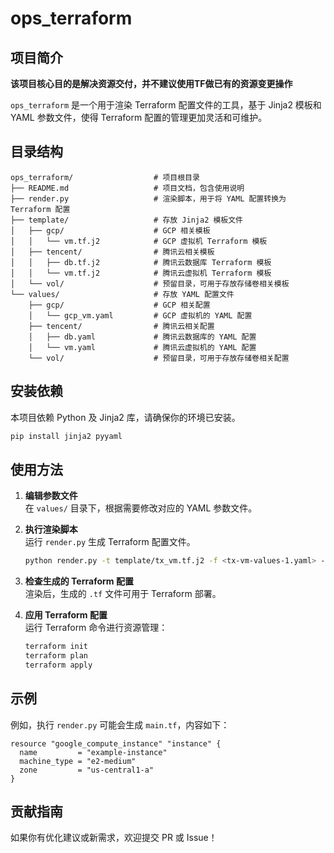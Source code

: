 # ops_terraform

## 项目简介
**该项目核心目的是解决资源交付，并不建议使用TF做已有的资源变更操作**

`ops_terraform` 是一个用于渲染 Terraform 配置文件的工具，基于 Jinja2 模板和 YAML 参数文件，使得 Terraform 配置的管理更加灵活和可维护。

## 目录结构
```
ops_terraform/                  # 项目根目录
├── README.md                   # 项目文档，包含使用说明
├── render.py                   # 渲染脚本，用于将 YAML 配置转换为 Terraform 配置
├── template/                   # 存放 Jinja2 模板文件
│   ├── gcp/                    # GCP 相关模板
│   │   └── vm.tf.j2            # GCP 虚拟机 Terraform 模板
│   ├── tencent/                # 腾讯云相关模板
│   │   ├── db.tf.j2            # 腾讯云数据库 Terraform 模板
│   │   └── vm.tf.j2            # 腾讯云虚拟机 Terraform 模板
│   └── vol/                    # 预留目录，可用于存放存储卷相关模板
└── values/                     # 存放 YAML 配置文件
    ├── gcp/                    # GCP 相关配置
    │   └── gcp_vm.yaml         # GCP 虚拟机的 YAML 配置
    ├── tencent/                # 腾讯云相关配置
    │   ├── db.yaml             # 腾讯云数据库的 YAML 配置
    │   └── vm.yaml             # 腾讯云虚拟机的 YAML 配置
    └── vol/                    # 预留目录，可用于存放存储卷相关配置

```

## 安装依赖
本项目依赖 Python 及 Jinja2 库，请确保你的环境已安装。

```bash
pip install jinja2 pyyaml
```

## 使用方法
1. **编辑参数文件**  
   在 `values/` 目录下，根据需要修改对应的 YAML 参数文件。

2. **执行渲染脚本**  
   运行 `render.py` 生成 Terraform 配置文件。

   ```bash
   python render.py -t template/tx_vm.tf.j2 -f <tx-vm-values-1.yaml> -f <tx-vm-values-2.yaml> -o main.tf
   ```

3. **检查生成的 Terraform 配置**  
   渲染后，生成的 `.tf` 文件可用于 Terraform 部署。

4. **应用 Terraform 配置**  
   运行 Terraform 命令进行资源管理：

   ```bash
   terraform init
   terraform plan
   terraform apply
   ```

## 示例
例如，执行 `render.py` 可能会生成 `main.tf`，内容如下：
```hcl
resource "google_compute_instance" "instance" {
  name         = "example-instance"
  machine_type = "e2-medium"
  zone         = "us-central1-a"
}
```

## 贡献指南
如果你有优化建议或新需求，欢迎提交 PR 或 Issue！

